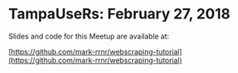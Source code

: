 # TampaUseRs: February 27, 2018
Slides and code for this Meetup are available at:

[https://github.com/mark-rrnr/webscraping-tutorial](https://github.com/mark-rrnr/webscraping-tutorial)
